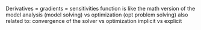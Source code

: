 Derivatives = gradients = sensitivities
function is like the math version of the model
analysis (model solving) vs optimization (opt problem solving) also related to:
convergence of the solver vs optimization
implicit vs explicit